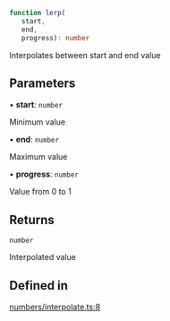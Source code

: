 ```ts
function lerp(
   start, 
   end, 
   progress): number
```

Interpolates between start and end value

## Parameters

• **start**: `number`

Minimum value

• **end**: `number`

Maximum value

• **progress**: `number`

Value from 0 to 1

## Returns

`number`

Interpolated value

## Defined in

[numbers/interpolate.ts:8](https://github.com/Tismas/naszos-utils/blob/5086318d62b92a321f809958417cda9a8c766a3f/src/numbers/interpolate.ts#L8)
